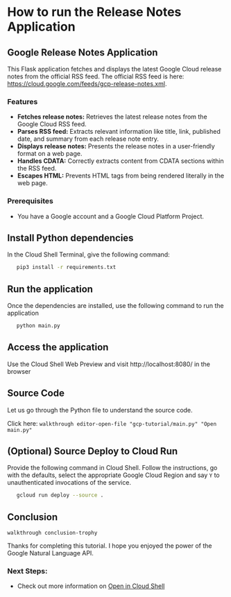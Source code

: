 # How to run the Release Notes Application

## Google Release Notes Application 
This Flask application fetches and displays the latest Google Cloud release notes from the official RSS feed. The official RSS feed is here: https://cloud.google.com/feeds/gcp-release-notes.xml. 

### Features

 - **Fetches release notes:** Retrieves the latest release notes from the Google Cloud RSS feed.
 - **Parses RSS feed:** Extracts relevant information like title, link, published date, and summary from each release note entry.
 - **Displays release notes:** Presents the release notes in a user-friendly format on a web page.
 - **Handles CDATA:** Correctly extracts content from CDATA sections within the RSS feed.
 - **Escapes HTML:** Prevents HTML tags from being rendered literally in the web page.

### Prerequisites

 - You have a Google account and a Google Cloud Platform Project.

## Install Python dependencies

In the Cloud Shell Terminal, give the following command:

```bash
   pip3 install -r requirements.txt
```
## Run the application

Once the dependencies are installed, use the following command to run the application 

```bash
   python main.py
```

## Access the application

Use the Cloud Shell Web Preview and visit http://localhost:8080/ in the browser

## Source Code

Let us go through the Python file to understand the source code. 

Click here: `walkthrough editor-open-file "gcp-tutorial/main.py" "Open main.py"`

## (Optional) Source Deploy to Cloud Run

Provide the following command in Cloud Shell. Follow the instructions, go with the defaults, select the appropriate Google Cloud Region and say `Y` to unauthenticated invocations of the service.

```bash
   gcloud run deploy --source .
```

## Conclusion

`walkthrough conclusion-trophy`

Thanks for completing this tutorial. I hope you enjoyed the power of the Google Natural Language API.

### Next Steps:

 - Check out more information on [Open in Cloud Shell](https://cloud.google.com/shell/docs/open-in-cloud-shell) 
 
